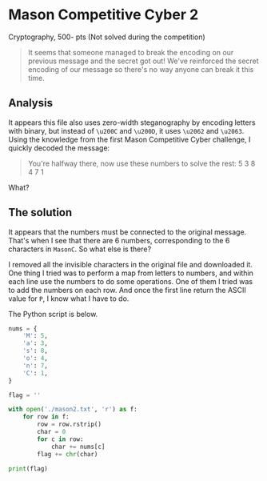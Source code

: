 # Mason Competitive Cyber 2

Cryptography, 500- pts (Not solved during the competition)

> It seems that someone managed to break the encoding on our previous message and the secret got out! We've reinforced the secret encoding of our message so there's no way anyone can break it this time.

## Analysis

It appears this file also uses zero-width steganography by encoding letters with binary, but instead of `\u200C` and `\u200D`, it uses `\u2062` and `\u2063`. Using the knowledge from the first Mason Competitive Cyber challenge, I quickly decoded the message:

> You're halfway there, now use these numbers to solve the rest: 5 3 8 4 7 1

What?

## The solution

It appears that the numbers must be connected to the original message. That's when I see that there are 6 numbers, corresponding to the 6 characters in `MasonC`. So what else is there?

I removed all the invisible characters in the original file and downloaded it. One thing I tried was to perform a map from letters to numbers, and within each line use the numbers to do some operations. One of them I tried was to add the numbers on each row. And once the first line return the ASCII value for `P`, I know what I have to do.

The Python script is below.

```python
nums = {
    'M': 5,
    'a': 3,
    's': 8,
    'o': 4,
    'n': 7,
    'C': 1,
}

flag = ''

with open('./mason2.txt', 'r') as f:
    for row in f:
        row = row.rstrip()
        char = 0
        for c in row:
            char += nums[c]
        flag += chr(char)

print(flag)
```
